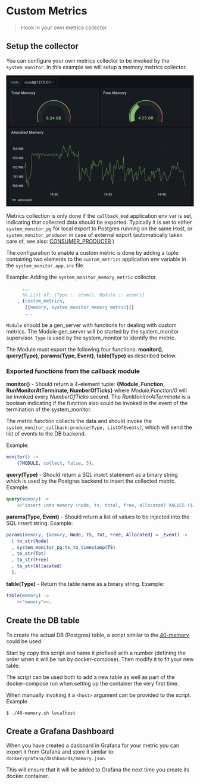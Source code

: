 # Custom Metrics
> Hook in your own metrics collector

## Setup the collector

You can configure your own metrics collector to
be invoked by the `system_monitor`. In this example
we will setup a memory metrics collector.

![Memory](doc/memory.png)

Metrics collection is only done if the `callback_mod` 
application env var is set, indicating that collected
data should be exported. Typically it is set to either
`system_monitor_pg` for local export to Postgres running
on the same Host, or `system_monitor_producer` in case of
external export (automatically taken care of,
see also: [CONSUMER_PRODUCER](CONSUMER_PRODUCER.md) )

The configuration to enable a custom metric is done
by adding a tuple containing two elements to 
the `custom_metrics` application env variable in the
`system_monitor.app.src` file.

Example: Adding the `system_monitor_memory_metric` collector.

```erlang
      ...
      %% List of: {Type :: atom(), Module :: atom()}
    , {custom_metrics,
       [{memory, system_monitor_memory_metric}]}
       ...
```

`Module` should be a gen\_server with functions for dealing with custom metrics.
The Module gen\_server will be started by the system_monitor supervisor.
`Type` is used by the system_monitor to identify the metric.


The Module must export the following four functions:
__monitor()__, __query(Type)__,  __params(Type, Event)__,
__table(Type)__ as described below.

### Exported functions from the callback module

__monitor()__ - Should return a 4-element tuple:
__{Module, Function, RunMonitorAtTerminate, NumberOfTicks}__ where
_Module:Function/0_ will be invoked every _NumberOfTicks_ second.
The _RunMonitorAtTerminate_ is a boolean indicating if the function
also sould be invoked in the event of the termination of the system_monitor.

The metric function collects the data and should invoke the
`system_monitor_callback:produce(Type, ListOfEvents)`,
which will send the list of events to the DB backend.

Example:

```erlang
monitor() ->
    {?MODULE, collect, false, 5}.
```

__query(Type)__ - Should return a SQL insert statement as a binary string which
is used by the Postgres backend to insert the collected metric. Example:

```erlang
query(memory) ->
    <<"insert into memory (node, ts, total, free, allocated) VALUES ($1, $2, $3, $4, $5);">>.
```

__params(Type, Event)__ - Should return a list of values to be injected
into the SQL insert string. Example:

```erlang
params(memory, {memory, Node, TS, Tot, Free, Allocated} = _Event) ->
  [ to_str(Node)
  , system_monitor_pg:ts_to_timestamp(TS)
  , to_str(Tot)
  , to_str(Free)
  , to_str(Allocated)
  ].
```

__table(Type)__ - Return the table name as a binary string. Example:

```erlang
table(memory) ->
    <<"memory">>.
```


## Create the DB table

To create the actual DB (Postgres) table, a script similar to
the [40-memory](docker/db/40-memory.sh) could be used.

Start by copy this script and name it prefixed with a number (defining
the order when it will be run by docker-compose).
Then modify it to fit your new table.

The script can be used both to add a new table
as well as part of the docker-compose run when setting up the
container the very first time.

When manually invoking it a `<host>` argument can be provided to 
the script. Example

```shell
$ ./40-memory.sh localhost
```

## Create a Grafana Dashboard

When you have created a dasboard in Grafana for your metric
you can export it from Grafana and store it similar to:
`docker/grafana/dashboards/memory.json`.

This will ensure that it will be added to Grafana the next time you
create its docker container.

